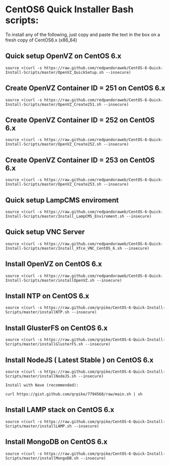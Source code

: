CentOS6 Quick Installer Bash scripts:
==========================

To install any of the following, just copy and paste the text in the box on a fresh copy of CentOS6.x (x86_64)

Quick setup OpenVZ on CentOS 6.x
-----

    source <(curl -s https://raw.github.com/redpandoraweb/CentOS-6-Quick-Install-Scripts/master/OpenVZ_QuickSetup.sh --insecure)

Create OpenVZ Container ID = 251 on CentOS 6.x
-----

    source <(curl -s https://raw.github.com/redpandoraweb/CentOS-6-Quick-Install-Scripts/master/OpenVZ_Create251.sh --insecure)

Create OpenVZ Container ID = 252 on CentOS 6.x
-----

    source <(curl -s https://raw.github.com/redpandoraweb/CentOS-6-Quick-Install-Scripts/master/OpenVZ_Create252.sh --insecure)
    
Create OpenVZ Container ID = 253 on CentOS 6.x
-----

    source <(curl -s https://raw.github.com/redpandoraweb/CentOS-6-Quick-Install-Scripts/master/OpenVZ_Create253.sh --insecure)
    
    
Quick setup LampCMS enviroment
-----

    source <(curl -s https://raw.github.com/redpandoraweb/CentOS-6-Quick-Install-Scripts/master/Install_LampCMS_Enviroment.sh --insecure)
    
Quick setup VNC Server
-----

    source <(curl -s https://raw.github.com/redpandoraweb/CentOS-6-Quick-Install-Scripts/master/Install_Xfce_VNC_CentOS_6.sh --insecure)    
    

    
Install OpenVZ on CentOS 6.x
-----

    source <(curl -s https://raw.github.com/redpandoraweb/CentOS-6-Quick-Install-Scripts/master/installOpenVZ.sh --insecure)
    
Install NTP on CentOS 6.x
-----

    source <(curl -s https://raw.github.com/qrpike/CentOS-6-Quick-Install-Scripts/master/installNTP.sh --insecure)


Install GlusterFS on CentOS 6.x
-----

    source <(curl -s https://raw.github.com/qrpike/CentOS-6-Quick-Install-Scripts/master/installGlusterFS.sh --insecure)


Install NodeJS ( Latest Stable ) on CentOS 6.x
-----

    source <(curl -s https://raw.github.com/qrpike/CentOS-6-Quick-Install-Scripts/master/installNodeJS.sh --insecure)
    
    Install with Nave (recommended):
    
    curl https://gist.github.com/qrpike/7794568/raw/main.sh | sh


Install LAMP stack on CentOS 6.x
-----

    source <(curl -s https://raw.github.com/qrpike/CentOS-6-Quick-Install-Scripts/master/installLAMP.sh --insecure)


Install MongoDB on CentOS 6.x
-----

    source <(curl -s https://raw.github.com/qrpike/CentOS-6-Quick-Install-Scripts/master/installMongoDB.sh --insecure)

